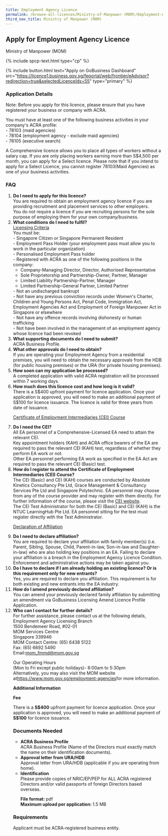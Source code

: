 ```yaml
---
title: Employment Agency Licence
permalink: /browse-all-licences/Ministry-of-Manpower-(MOM)/Employment-Agency-Licence
third_nav_title: Ministry of Manpower (MOM)
---
```


## Apply for Employment Agency Licence

Ministry of Manpower (MOM)

{% include spcp-text.html type="cp" %}

{% include button.html text="Apply on GoBusiness Dashboard" src="https://licence1.business.gov.sg/feportal/web/frontier/eAdvisor?redirection=true&selectedLicenceIds=55" type="primary" %}

### Application Details

<p>Note: Before you apply for this licence, please ensure that you have registered your business or company with ACRA.</p>
 <p>You must have at least one of the following business activities in your company's ACRA profile:<br>
 - 78103 (maid agencies)<br>
 - 78104 (employment agency - exclude maid agencies)<br>
 - 78105 (executive search)</p>
 <p>A Comprehensive licence allows you to place all types of workers without a salary cap. If you are only placing workers earning more than S$4,500 per month, you can apply for a Select licence. Please note that if you intend to apply for a Select Licence, you cannot register 78103(Maid Agencies) as one of your business activities.</p>
 <H3>FAQ</H3>
 <OL>
 <li><Strong>Do I need to apply for this licence?</Strong><br>
 You are required to obtain an employment agency licence if you are providing recruitment and placement services to other employers.<br>
 You do not require a licence if you are recruiting persons for the sole purpose of employing them for your own company/business.</li>
 <li><Strong>What conditions do I need to fulfil?</Strong><br>
 <u>Licensing Criteria</u><br>
 You must be:<br>
 - Singapore Citizen or Singapore Permanent Resident<br>
 - Employment Pass Holder (your employment pass must allow you to work in the particular organization)<br>
 - Personalised Employment Pass holder<br>
 - Registered with ACRA as one of the following positions in the company:<br>
 <ul>
 <li>Company-Managing Director, Director, Authorised Representative</li>
 <li>Sole Proprietorship and Partnership-Owner, Partner, Manager</li>
 <li>Limited Liability Partnership-Partner, Manager</li>
 <li>Limited Partnership-General Partner, Limited Partner</li>
 </ul>
 - Not an undischarged bankrupt<br>
 - Not have any previous conviction records under Women's Charter, Children and Young Persons Act, Penal Code, Immigration Act, Employment Agencies Act and Employment of Foreign Manpower Act in Singapore or elsewhere<br>
 - Not have any offence records involving dishonesty or human trafficking<br>
 - Not have been involved in the management of an employment agency whose licence had been revoked<br>
 <li><Strong>What supporting documents do I need to submit?</Strong><br>
 ACRA Business Profile.</li>
 <li><Strong>What other approvals do I need to obtain?</Strong><br>
 If you are operating your Employment Agency from a residential premises, you will need to obtain the necessary approvals from the HDB (for public housing premises) or the URA (for private housing premises).</li>
 <li><Strong>How soon can my application be processed?</Strong><br>
 A completed application with valid ACRA registration will be processed within 7 working days.</li>
 <li><Strong>How much does this licence cost and how long is it valid?</Strong><br>
 There is a S$400 upfront payment for licence application. Once your application is approved, you will need to make an additional payment of S$100 for licence issuance. The licence is valid for three years from date of issuance.</li>
 <p><u>Certificate of Employment Intermediaries (CEI) Course</u></p>
 <li><Strong>Do I need the CEI?</Strong><br>
 All EA personnel of a Comprehensive-Licensed EA need to attain the relevant CEI.<br>
 Key appointment holders (KAH) and ACRA office bearers of the EA are required to pass the relevant CEI (KAH) test, regardless of whether they perform EA work or not.<br>
 Other EA personnel performing EA work as specified in the EA Act are required to pass the relevant CEI (Basic) test.</li>
 <li><Strong>How do I register to attend the Certificate of Employment Intermediaries (CEI) Course?</Strong><br>
 The CEI (Basic) and CEI (KAH) courses are conducted by Absolute Kinetics Consultancy Pte Ltd, Grace Management & Consultancy Services Pte Ltd and Singapore Polytechnic. EA personnel may choose from any of the course provider and may register with them directly. For further information of the course, please visit the <a href="http://www.mom.gov.sg/foreign-manpower/employment-agencies/Pages/CEI.aspx" target="_blank" rel="noopener">CEI website</a>.<br>
 The CEI Test Administrator for both the CEI (Basic) and CEI (KAH) is the NTUC LearningHub Pte Ltd. EA personnel sitting for the test must register directly with the Test Administrator.</li>
 <p><u>Declaration of Affiliation</u></p>
 <li><Strong>Do I need to declare affiliation?</Strong><br>
 You are required to declare your affiliation with family member(s) (i.e. Parent, Sibling, Spouse, Child, Parent-in-law, Son-in-law and Daughter-in-law) who are also holding key positions in an EA. Failing to declare your affiliation is a breach in the Employment Agency Licence Condition. Enforcement and administrative actions may be taken against you.</li>
 <li><Strong>Do I have to declare if I am already holding an existing licence? Or is this requirement only for new entrants?</Strong><br>
 Yes, you are required to declare you affiliation. This requirement is for both existing and new entrants into the EA industry.</li>
 <li><Strong>How do I amend previously declared affiliation?</Strong><br>
 You can amend your previously declared family affiliation by submitting an amendment via GoBusiness Licensing Amend Licence Profile Application.</li>
 <li><Strong>Who can I contact for further details?</Strong><br>
 For further assistance, please contact us at the following details,<br>
 Employment Agency Licensing Branch<br>
 1500 Bendemeer Road, #02-01<br>
 MOM Services Centre<br>
 Singapore 339946<br>
 MOM Contact Centre: (65) 6438 5122<br>
 Fax: (65) 6692 5490<br>
 Email:<a href="mailto:mom_fmmd@mom.gov.sg">mom_fmmd@mom.gov.sg</a></li>
 <p>Our Operating Hours<br>
 (Mon to Fri except public holidays)- 8:00am to 5:30pm<br>
 Alternatively, you may also visit the MOM website at<a href="https://www.mom.gov.sg/employment-agencies" target="_blank" rel="noopener">https://www.mom.gov.sg/employment-agencies</a>for more information.</li>

**Additional Information**

<p><strong>Fee</strong></p>
 <p>There is a <strong>S$400</strong> upfront payment for licence application. Once your application is approved, you will need to make an additional payment of <strong>S$100</strong> for licence issuance.</p>

### Documents Needed

<ul>
 <li><strong>ACRA Business Profile</strong><br>
 ACRA Business Profile (Name of the Directors must exactly match the name on their identification documents).</li>
 <li><strong>Approval letter from URA/HDB</strong><br>
 Approval letter from URA/HDB (applicable if you are operating from home).</li>
 <li><strong>Identification</strong><br>
 Please provide copies of NRIC/EP/PEP for ALL ACRA registered Directors and/or valid passports of foreign Directors based overseas.</li>
 <p><strong>File format: </strong>pdf<br>
 <strong>Maximum upload per application: </strong>1.5 MB</p>
 </ul>

### Requirements

<p>Applicant must be ACRA-registered business entity.</p>

